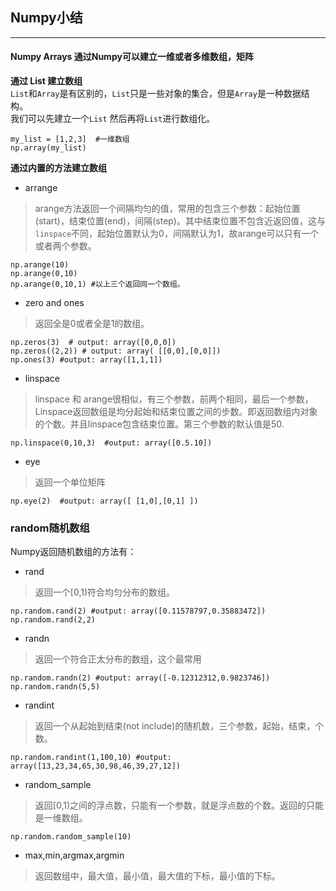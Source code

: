 ## Numpy小结

----------
#### Numpy Arrays 通过Numpy可以建立一维或者多维数组，矩阵  
**通过 List 建立数组**  
`List`和`Array`是有区别的，`List`只是一些对象的集合，但是`Array`是一种数据结构。  
我们可以先建立一个`List` 然后再将`List`进行数组化。

	my_list = [1,2,3]  #一维数组
	np.array(my_list)
**通过内置的方法建立数组**  

- arrange  
>arange方法返回一个间隔均匀的值，常用的包含三个参数：起始位置(start)，结束位置(end)，间隔(step)。其中结束位置不包含近返回值，这与`linspace`不同，起始位置默认为0，间隔默认为1，故arange可以只有一个或者两个参数。

	np.arange(10)	
	np.arange(0,10)
	np.arange(0,10,1) #以上三个返回同一个数组。

- zero and ones  
>返回全是0或者全是1的数组。  

	np.zeros(3)  # output: array([0,0,0])
	np.zeros((2,2)) # output: array( [[0,0],[0,0]])
	np.ones(3) #output: array([1,1,1])
	
- linspace  
>linspace 和 arange很相似，有三个参数，前两个相同，最后一个参数，Linspace返回数组是均分起始和结束位置之间的步数。即返回数组内对象的个数。并且linspace包含结束位置。第三个参数的默认值是50.

	np.linspace(0,10,3)  #output: array([0.5.10])

- eye
>返回一个单位矩阵

	np.eye(2)  #output: array([ [1,0],[0,1] ])

### random随机数组  
Numpy返回随机数组的方法有：  

- rand  
>返回一个[0,1)符合均匀分布的数组。  

	np.random.rand(2) #output: array([0.11578797,0.35883472])
	np.random.rand(2,2)

- randn
>返回一个符合正太分布的数组，这个最常用  

	np.random.randn(2) #output: array([-0.12312312,0.9823746])
	np.random.randn(5,5)
- randint  
>返回一个从起始到结束(not include)的随机数，三个参数，起始，结束，个数。  

	np.random.randint(1,100,10) #output: array([13,23,34,65,30,98,46,39,27,12])
- random_sample
> 返回[0,1)之间的浮点数，只能有一个参数，就是浮点数的个数。返回的只能是一维数组。

	np.random.random_sample(10)
- max,min,argmax,argmin
> 返回数组中，最大值，最小值，最大值的下标，最小值的下标。
